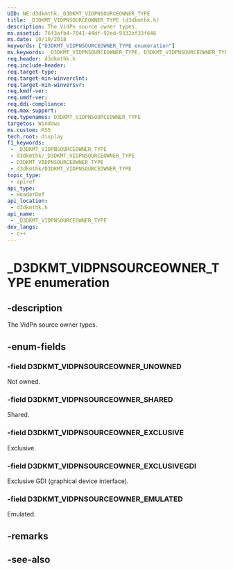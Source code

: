 ```yaml
---
UID: NE:d3dkmthk._D3DKMT_VIDPNSOURCEOWNER_TYPE
title: _D3DKMT_VIDPNSOURCEOWNER_TYPE (d3dkmthk.h)
description: The VidPn source owner types.
ms.assetid: 76f3afb4-7041-44df-92ed-9332bf33f646
ms.date: 10/19/2018
keywords: ["D3DKMT_VIDPNSOURCEOWNER_TYPE enumeration"]
ms.keywords: _D3DKMT_VIDPNSOURCEOWNER_TYPE, D3DKMT_VIDPNSOURCEOWNER_TYPE,
req.header: d3dkmthk.h
req.include-header: 
req.target-type: 
req.target-min-winverclnt: 
req.target-min-winversvr: 
req.kmdf-ver: 
req.umdf-ver: 
req.ddi-compliance: 
req.max-support: 
req.typenames: D3DKMT_VIDPNSOURCEOWNER_TYPE
targetos: Windows
ms.custom: RS5
tech.root: display
f1_keywords:
 - _D3DKMT_VIDPNSOURCEOWNER_TYPE
 - d3dkmthk/_D3DKMT_VIDPNSOURCEOWNER_TYPE
 - D3DKMT_VIDPNSOURCEOWNER_TYPE
 - d3dkmthk/D3DKMT_VIDPNSOURCEOWNER_TYPE
topic_type:
 - apiref
api_type:
 - HeaderDef
api_location:
 - d3dkmthk.h
api_name:
 - _D3DKMT_VIDPNSOURCEOWNER_TYPE
dev_langs:
 - c++
---
```


# _D3DKMT_VIDPNSOURCEOWNER_TYPE enumeration


## -description

The VidPn source owner types.

## -enum-fields

### -field D3DKMT_VIDPNSOURCEOWNER_UNOWNED 

Not owned.

### -field D3DKMT_VIDPNSOURCEOWNER_SHARED 

Shared.

### -field D3DKMT_VIDPNSOURCEOWNER_EXCLUSIVE 

Exclusive.

### -field D3DKMT_VIDPNSOURCEOWNER_EXCLUSIVEGDI 

Exclusive GDI (graphical device interface).

### -field D3DKMT_VIDPNSOURCEOWNER_EMULATED 

Emulated.

## -remarks

## -see-also

